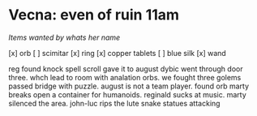 # Vecna: even of ruin 11am

_Items wanted by whats her name_

[x] orb
[ ] scimitar
[x] ring
[x] copper tablets
[ ] blue silk
[x] wand

reg found knock spell scroll gave it to august
dybic went through door three. whch lead to room with analation orbs.
we fought three golems
passed bridge with puzzle. august is not a team player.
found orb
marty breaks open a container for humanoids.
reginald sucks at music.
marty silenced the area.
john-luc rips the lute
snake statues attacking
